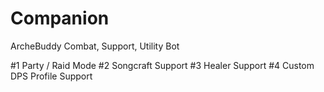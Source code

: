 # Companion
ArcheBuddy Combat, Support, Utility Bot

#1 Party / Raid Mode
#2 Songcraft Support
#3 Healer Support
#4 Custom DPS Profile Support
